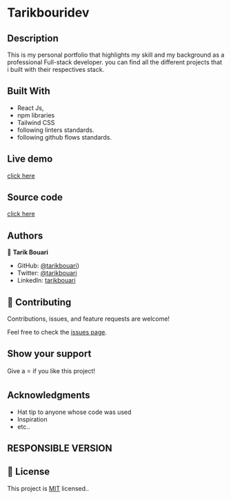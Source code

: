 
# Tarikbouridev

## Description

This is my personal portfolio that highlights my skill and my background as a professional Full-stack developer. 
you can find all  the different projects that i built with their respectives stack.  

## Built With

- React Js,
- npm libraries
- Tailwind CSS 
- following linters standards.
- following github flows standards.

## Live demo 
[click here](https://tarikbouridev.vercel.app)

## Source code 
[click here](rr)
## Authors

👤 **Tarik Bouari**

- GitHub: [@tarikbouari](https://github.com/tarikbouari))
- Twitter: [@tarikbouari](https://twitter.com/TarikBouari)
- LinkedIn: [tarikbouari](https://www.linkedin.com/in/tarik-bouari-44b7191a6/)

## 🤝 Contributing

Contributions, issues, and feature requests are welcome!

Feel free to check the [issues page](../../issues/).

## Show your support

Give a ⭐️ if you like this project!

## Acknowledgments

- Hat tip to anyone whose code was used
- Inspiration
- etc..

## RESPONSIBLE VERSION 

## 📝 License

This project is [MIT](./MIT.md) licensed..
